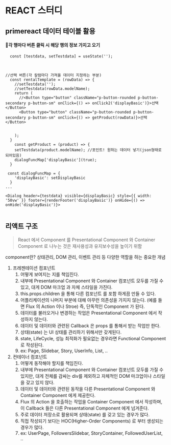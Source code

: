 # REACT 스터디

## primereact 데이터 테이블 활용

#### 🍕각 행마다 버튼 클릭 시 해당 행의 정보 가지고 오기

```react
  const [testdata, setTestdata] = useState(''); 



//선택 버튼(각 칼럼마다 가져올 데이터 지정하는 부분)
  const rentalTemplate = (rowData) => {
    //setTestdata('');
    //setTestdata(rowData.modelName);
    return (
      //<Button type="button" className="p-button-rounded p-button-secondary p-button-sm" onClick={() => onClick2('displayBasic')}>선택</Button>
      <Button type="button" className="p-button-rounded p-button-secondary p-button-sm" onClick={() => getProduct(rowData)}>선택</Button>

      
    );
  }
    const getProduct = (product) => {
    setTestdata(product.modelName); //포인트! 원하는 데이터 넣기(json형태로 되어있음)
    dialogFuncMap['displayBasic'](true);
  }
    
 const dialogFuncMap = {
    'displayBasic': setDisplayBasic
  }
...

<Dialog header={testdata} visible={displayBasic} style={{ width: '50vw' }} footer={renderFooter('displayBasic')} onHide={() => onHide('displayBasic')}>
  
```

## 리액트 구조

> React 에서 Component 를 Presentational Component 와 Container Component 로 나누는 것은 재사용성과 유지보수성을 높이기 위함

component란? 상태관리, DOM 관리, 이벤트 관리 등 다양한 역할을 하는 중요한 개념

1. 프레젠테이션 컴포넌트
   1. 어떻게 보여지는 지를 책임진다.
   2. 내부에 Presentational Component 와 Container 컴포넌트 모두를 가질 수 있고, 대게 DOM 마크업 과 자체 스타일을 가진다.
   3. this.props.children 을 통해 다른 컴포넌트 를 포함 하게끔 만들 수 있다.
   4. 어플리케이션의 나머지 부분에 대해 아무런 의존성을 가지지 않는다. (예를 들면 Flux 의 Action 이나 Stroe) 즉, 단독적인 Component 가 된다.
   5. 데이터를 불러오거나 변경하는 작업은 Presentational Component 에서 작성하지 않는다.
   6. 데이터 및 데이터와 관련된 Callback 은 props 를 통해서 받는 작업만 한다.
   7. 상태(state) 는 UI 상태를 관리하기 위해서만 갖게된다.
   8. state, LifeCycle, 성능 최적화가 필요없는 경우라면 Functional Component 로 작성된다.
   9. ex: Page, Slidebar, Story, UserInfo, List, ..
2. 컨테이너 컴포넌트
   1. 어떻게 동작해야 할지를 책임진다.
   2. 내부에 Presentational Component 와 Container 컴포넌트 모두를 가질 수 있지만, 대게 전체를 감싸는 div를 제외하고 자체적인 DOM 마크업이나 스타일을 갖고 있지 않다.
   3. 데이터 및 데이터와 관련된 동작을 다른 Presentational Component 와 Container Component 에게 제공한다.
   4. Flux 의 Action 을 호출하는 작업을 Container Component 에서 작성하며, 이 Callback 들은 다른 Presentational Component 에게 넘겨준다.
   5. 주로 데이터 저장소로 활용되며 상태(state) 를 갖고 있는 경우가 많다.
   6. 직접 작성되기 보다는 HOC(Higher-Order Components) 로 부터 생성되는 경우가 많다.
   7. ex: UserPage, FollowersSlidebar, StoryContainer, FollowedUserList, ..
